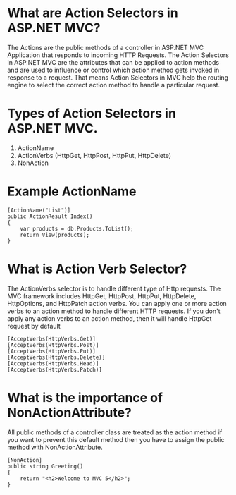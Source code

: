 # What are Action Selectors in ASP.NET MVC?

The Actions are the public methods of a controller in ASP.NET MVC Application that responds to incoming HTTP Requests. The Action Selectors in ASP.NET MVC are the attributes that can be applied to action methods and are used to influence or control which action method gets invoked in response to a request. That means Action Selectors in MVC help the routing engine to select the correct action method to handle a particular request.

# Types of Action Selectors in ASP.NET MVC.

1.	ActionName
2.	ActionVerbs (HttpGet, HttpPost, HttpPut, HttpDelete)
3.	NonAction


# Example ActionName

```
[ActionName("List")]
public ActionResult Index()
{
    var products = db.Products.ToList();
    return View(products);
}
```

# What is Action Verb Selector?

The ActionVerbs selector is to handle different type of Http requests. The MVC framework includes HttpGet, HttpPost, HttpPut, HttpDelete, HttpOptions, and HttpPatch action verbs. You can apply one or more action verbs to an action method to handle different HTTP requests. If you don't apply any action verbs to an action method, then it will handle HttpGet request by default

```
[AcceptVerbs(HttpVerbs.Get)]
[AcceptVerbs(HttpVerbs.Post)]
[AcceptVerbs(HttpVerbs.Put)]
[AcceptVerbs(HttpVerbs.Delete)]
[AcceptVerbs(HttpVerbs.Head)]
[AcceptVerbs(HttpVerbs.Patch)]

```

# What is the importance of NonActionAttribute? 

All public methods of a controller class are treated as the action method if you want to prevent this default method then you have to assign the public method with NonActionAttribute. 

```
[NonAction]
public string Greeting()
{
    return "<h2>Welcome to MVC 5</h2>";
}
```
